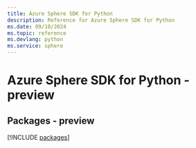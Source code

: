```yaml
---
title: Azure Sphere SDK for Python
description: Reference for Azure Sphere SDK for Python
ms.date: 09/10/2024
ms.topic: reference
ms.devlang: python
ms.service: sphere
---
```

# Azure Sphere SDK for Python - preview
## Packages - preview
[!INCLUDE [packages](sphere-index.md)]